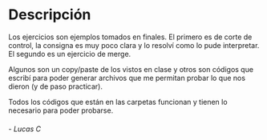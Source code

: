# Descripción

Los ejercicios son ejemplos tomados en finales. El primero es de corte de control, la consigna es muy poco clara y lo resolví como lo pude interpretar. El segundo es un ejercicio de merge.  

Algunos son un copy/paste de los vistos en clase y otros son códigos que escribí para poder generar archivos que me permitan probar lo que nos dieron (y de paso practicar).  

Todos los códigos que están en las carpetas funcionan y tienen lo necesario para poder probarse.

###### - _Lucas C_
